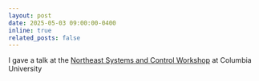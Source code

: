 ```yaml
---
layout: post
date: 2025-05-03 09:00:00-0400
inline: true
related_posts: false
---
```


I gave a talk at the [Northeast Systems and Control Workshop](https://nescw.org/) at Columbia University
 <!-- on `Egocentric Decision-Making for Robot Autonomy` -->
